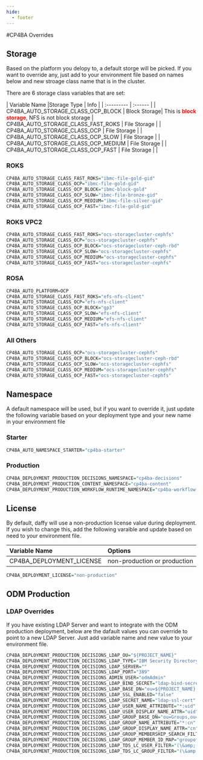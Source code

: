 ```yaml
---
hide:
  - footer
---
```


<script>
  document.title = "Overrides - CP4BA";
</script>
#CP4BA Overrides


## Storage

Based on the platform you delopy to, a default storge will be picked. If you want to override any, just add to your environment file based on names below and new stroage class name that is in the cluster. 

There are 6 storage class variables that are set:

| Variable Name                       |Storage Type  | Info  |
| :---------                          |    :------   |       |
CP4BA_AUTO_STORAGE_CLASS_OCP_BLOCK    | Block Storage| This is **<font color=red>block storage</font>**, NFS is not block storage |
CP4BA_AUTO_STORAGE_CLASS_FAST_ROKS    | File Storage |       |
CP4BA_AUTO_STORAGE_CLASS_OCP          | File Storage |       |
CP4BA_AUTO_STORAGE_CLASS_OCP_SLOW     | File Storage |       |
CP4BA_AUTO_STORAGE_CLASS_OCP_MEDIUM   | File Storage |       |
CP4BA_AUTO_STORAGE_CLASS_OCP_FAST     | File Storage |       |

### ROKS
```R
CP4BA_AUTO_STORAGE_CLASS_FAST_ROKS="ibmc-file-gold-gid"
CP4BA_AUTO_STORAGE_CLASS_OCP="ibmc-file-gold-gid"
CP4BA_AUTO_STORAGE_CLASS_OCP_BLOCK="ibmc-block-gold"
CP4BA_AUTO_STORAGE_CLASS_OCP_SLOW="ibmc-file-bronze-gid"
CP4BA_AUTO_STORAGE_CLASS_OCP_MEDIUM="ibmc-file-silver-gid"
CP4BA_AUTO_STORAGE_CLASS_OCP_FAST="ibmc-file-gold-gid"
```
### ROKS VPC2
```R
CP4BA_AUTO_STORAGE_CLASS_FAST_ROKS="ocs-storagecluster-cephfs"
CP4BA_AUTO_STORAGE_CLASS_OCP="ocs-storagecluster-cephfs"
CP4BA_AUTO_STORAGE_CLASS_OCP_BLOCK="ocs-storagecluster-ceph-rbd"
CP4BA_AUTO_STORAGE_CLASS_OCP_SLOW="ocs-storagecluster-cephfs"
CP4BA_AUTO_STORAGE_CLASS_OCP_MEDIUM="ocs-storagecluster-cephfs"
CP4BA_AUTO_STORAGE_CLASS_OCP_FAST="ocs-storagecluster-cephfs"
```

### ROSA
```R
CP4BA_AUTO_PLATFORM=OCP
CP4BA_AUTO_STORAGE_CLASS_FAST_ROKS="efs-nfs-client"
CP4BA_AUTO_STORAGE_CLASS_OCP="efs-nfs-client"
CP4BA_AUTO_STORAGE_CLASS_OCP_BLOCK="gp3"
CP4BA_AUTO_STORAGE_CLASS_OCP_SLOW="efs-nfs-client"
CP4BA_AUTO_STORAGE_CLASS_OCP_MEDIUM="efs-nfs-client"
CP4BA_AUTO_STORAGE_CLASS_OCP_FAST="efs-nfs-client"
```
### All Others
```R
CP4BA_AUTO_STORAGE_CLASS_OCP="ocs-storagecluster-cephfs"
CP4BA_AUTO_STORAGE_CLASS_OCP_BLOCK="ocs-storagecluster-ceph-rbd"
CP4BA_AUTO_STORAGE_CLASS_OCP_SLOW="ocs-storagecluster-cephfs"
CP4BA_AUTO_STORAGE_CLASS_OCP_MEDIUM="ocs-storagecluster-cephfs"
CP4BA_AUTO_STORAGE_CLASS_OCP_FAST="ocs-storagecluster-cephfs"
```      

## Namespace
A default namespace will be used, but if you want to override it, just update the following variable based on your deployment type and your new name in your environment file

### Starter
```R
CP4BA_AUTO_NAMESPACE_STARTER="cp4ba-starter"
```

### Production
```R
CP4BA_DEPLOYMENT_PRODUCTION_DECISIONS_NAMESPACE="cp4ba-decisions"
CP4BA_DEPLOYMENT_PRODUCTION_CONTENT_NAMESPACE="cp4ba-content"
CP4BA_DEPLOYMENT_PRODUCTION_WORKFLOW_RUNTIME_NAMESPACE="cp4ba-workflow-runtime"
```

## License
By default, daffy will use a non-production license value during deployment. If you wish to change this, add the following varaible and update based on need to your environment file.

| Variable Name                       |Options  |
| :---------                          |    :------   |
CP4BA_DEPLOYMENT_LICENSE    | non-production or production|

```R
CP4BA_DEPLOYMENT_LICENSE="non-production"
```

## ODM Production

### LDAP Overrides
If you have existing LDAP Server and want to integrate with the ODM production deployment, below are the dafault values you can override to point to a new LDAP Server.  Just add variable name and new value to your environment file.
```R
CP4BA_DEPLOYMENT_PRODUCTION_DECISIONS_LDAP_OU="${PROJECT_NAME}"
CP4BA_DEPLOYMENT_PRODUCTION_DECISIONS_LDAP_TYPE="IBM Security Directory Server"
CP4BA_DEPLOYMENT_PRODUCTION_DECISIONS_LDAP_SERVER=""
CP4BA_DEPLOYMENT_PRODUCTION_DECISIONS_LDAP_PORT="389"
CP4BA_DEPLOYMENT_PRODUCTION_DECISIONS_ADMIN_USER="odmAdmin"
CP4BA_DEPLOYMENT_PRODUCTION_DECISIONS_LDAP_BIND_SECRET="ldap-bind-secret"
CP4BA_DEPLOYMENT_PRODUCTION_DECISIONS_LDAP_BASE_DN="ou=${PROJECT_NAME},ou=odm,dc=ibm,dc=com"
CP4BA_DEPLOYMENT_PRODUCTION_DECISIONS_LDAP_SSL_ENABLED="false"
CP4BA_DEPLOYMENT_PRODUCTION_DECISIONS_LDAP_SECRET_NAME="ldap-ssl-cert"
CP4BA_DEPLOYMENT_PRODUCTION_DECISIONS_LDAP_USER_NAME_ATTRIBUTE="*:uid"
CP4BA_DEPLOYMENT_PRODUCTION_DECISIONS_LDAP_USER_DISPLAY_NAME_ATTR="uid"
CP4BA_DEPLOYMENT_PRODUCTION_DECISIONS_LDAP_GROUP_BASE_DN="ou=Groups,ou=${PROJECT_NAME},ou=odm,dc=ibm,dc=com"
CP4BA_DEPLOYMENT_PRODUCTION_DECISIONS_LDAP_GROUP_NAME_ATTRIBUTE="*:cn"
CP4BA_DEPLOYMENT_PRODUCTION_DECISIONS_LDAP_GROUP_DISPLAY_NAME_ATTR="cn"
CP4BA_DEPLOYMENT_PRODUCTION_DECISIONS_LDAP_GROUP_MEMBERSHIP_SEARCH_FILTER="(|(\&(objectclass=groupofnames)(member={0}))(\&amp;(objectclass=groupofuniquenames)(uniquemember={0})))"
CP4BA_DEPLOYMENT_PRODUCTION_DECISIONS_LDAP_GROUP_MEMBER_ID_MAP="groupofnames:member"
CP4BA_DEPLOYMENT_PRODUCTION_DECISIONS_LDAP_TDS_LC_USER_FILTER="(\&amp;(cn=%v)(objectclass=person))"
CP4BA_DEPLOYMENT_PRODUCTION_DECISIONS_LDAP_TDS_LC_GROUP_FILTER="(\&amp;(cn=%v)(|(objectclass=groupofnames)(objectclass=groupofuniquenames)(objectclass=groupofurls)))"
```
